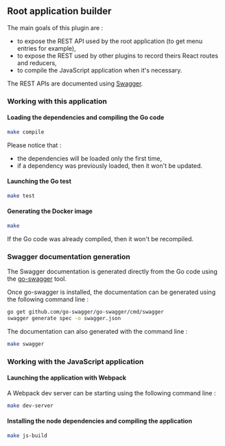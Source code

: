 Root application builder
--------------------

The main goals of this plugin are :

* to expose the REST API used by the root application (to get menu entries for example),
* to expose the REST used by other plugins to record theirs React routes and reducers,
* to compile the JavaScript application when it's necessary.

The REST APIs are documented using [Swagger](http://swagger.io).

### Working with this application

#### Loading the dependencies and compiling the Go code

```bash
make compile
```

Please notice that : 

* the dependencies will be loaded only the first time,
* if a dependency was previously loaded, then it won't be updated.

#### Launching the Go test

```bash
make test
```

#### Generating the Docker image

```bash
make 
```

If the Go code was already compiled, then it won't be recompiled.

### Swagger documentation generation

The Swagger documentation is generated directly from the Go code using the [go-swagger](https://github.com/go-swagger/go-swagger) tool.

Once go-swagger is installed, the documentation can be generated using the following command line :
```bash
go get github.com/go-swagger/go-swagger/cmd/swagger
swagger generate spec -o swagger.json
```

The documentation can also generated with the command line :
```bash
make swagger
```

### Working with the JavaScript application

#### Launching the application with Webpack 

A Webpack dev server can be starting using the following command line :
```bash
make dev-server
```

#### Installing the node dependencies and compiling the application
```bash
make js-build
```